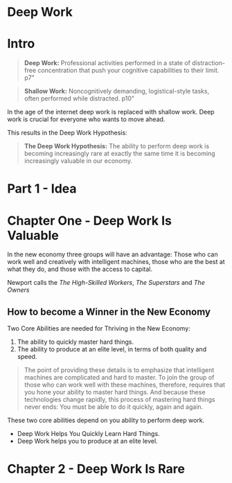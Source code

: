 # Deep Work 

# Intro 
>**Deep Work:** Professional activities performed in a state of distraction-free concentration that push your cognitive capabilities to their limit. p7"

>**Shallow Work:** Noncognitively demanding, logistical-style tasks, often performed while distracted. p10"

In the age of the internet deep work is replaced with shallow work.
Deep work is crucial for everyone who wants to move ahead. 

This results in the Deep Work Hypothesis: 
> **The Deep Work Hypothesis:** The ability to perform deep work is becoming increasingly rare at exactly the same time it is becoming increasingly valuable in our economy.

# Part 1 - Idea
# Chapter One - Deep Work Is Valuable
In the new economy three groups will have an advantage: Those who can work well and creatively with intelligent machines, those who are the best at what they do, and those with the access to capital. 

Newport calls the *The High-Skilled Workers*, *The Superstars* and *The Owners*

## How to become a Winner in the New Economy
Two Core Abilities are needed for Thriving in the New Economy: 
1. The ability to quickly master hard things.
2. The ability to produce at an elite level, in terms of both quality and speed.

> The point of providing these details is to emphasize that intelligent machines are complicated and hard to master.
> To join the group of those who can work well with these machines, therefore, requires that you hone your ability to master hard things.
> And because these technologies change rapidly, this process of mastering hard things never ends: You must be able to do it quickly, again and again.

These two core abilities depend on you ability to perform deep work. 

- Deep Work Helps You Quickly Learn Hard Things.
- Deep Work helps you to produce at an elite level.

# Chapter 2 - Deep Work Is Rare




